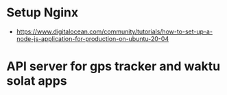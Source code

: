 # Setup Nginx

- https://www.digitalocean.com/community/tutorials/how-to-set-up-a-node-js-application-for-production-on-ubuntu-20-04

# API server for gps tracker and waktu solat apps
